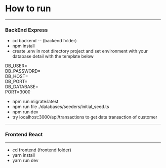 # How to run
****

### BackEnd Express
- cd backend -- (backend folder)
- npm install
- create .env in root directory project and set environment with your database detail with the template below 

DB_USER=  
DB_PASSWORD=  
DB_HOST=  
DB_PORT=  
DB_DATABASE=   
PORT=3000

- npm run migrate:latest
- npm run file ./databases/seeders/initial_seed.ts
- npm run dev
- try localhost:3000/api/transactions to get data transaction of customer

***
### Frontend React
***
- cd frontend (frontend folder)
- yarn install
- yarn run dev